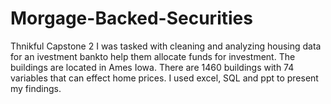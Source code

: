 # Morgage-Backed-Securities
Thnikful Capstone 2 
I was tasked with cleaning and analyzing housing data for an ivestment bankto help them allocate funds for investment. The buildings are located in Ames Iowa. 
There are 1460 buildings with 74 variables that can effect home prices. I used excel, SQL and ppt to present my findings. 
